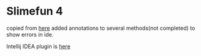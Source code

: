 # Slimefun 4
copied from [here](https://github.com/Slimefun/Slimefun4)
added annotations to several methods(not completed) to show errors in ide.

Intellij IDEA plugin is [here](https://github.com/IgnoreLicensesCN/RemovedBySFCNInspection)